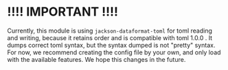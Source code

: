 # !!!! IMPORTANT !!!!

Currently, this module is using `jackson-dataformat-toml` for toml reading and writing, because it
retains order and is compatible with toml 1.0.0 . It dumps correct toml syntax, but the syntax
dumped is not "pretty" syntax. For now, we recommend creating the config file by your own, and only
load with the available features. We hope this changes in the future.